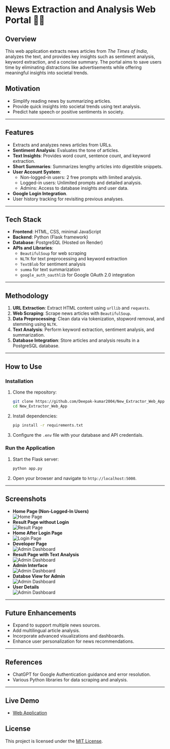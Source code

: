 # **News Extraction and Analysis Web Portal** 📰✨

## **Overview**
This web application extracts news articles from *The Times of India*, analyzes the text, and provides key insights such as sentiment analysis, keyword extraction, and a concise summary. The portal aims to save users time by eliminating distractions like advertisements while offering meaningful insights into societal trends.

## **Motivation**
- Simplify reading news by summarizing articles.  
- Provide quick insights into societal trends using text analysis.  
- Predict hate speech or positive sentiments in society.

---

## **Features**
- Extracts and analyzes news articles from URLs.  
- **Sentiment Analysis**: Evaluates the tone of articles.  
- **Text Insights**: Provides word count, sentence count, and keyword extraction.  
- **Short Summaries**: Summarizes lengthy articles into digestible snippets.  
- **User Account System**:  
  - Non-logged-in users: 2 free prompts with limited analysis.  
  - Logged-in users: Unlimited prompts and detailed analysis.  
  - Admins: Access to database insights and user data.  
- **Google Login Integration**.  
- User history tracking for revisiting previous analyses.

---

## **Tech Stack**
- **Frontend**: HTML, CSS, minimal JavaScript  
- **Backend**: Python (Flask framework)  
- **Database**: PostgreSQL (Hosted on Render)  
- **APIs and Libraries**:  
  - `BeautifulSoup` for web scraping  
  - `NLTK` for text preprocessing and keyword extraction  
  - `TextBlob` for sentiment analysis  
  - `summa` for text summarization  
  - `google_auth_oauthlib` for Google OAuth 2.0 integration  

---

## **Methodology**
1. **URL Extraction**: Extract HTML content using `urllib` and `requests`.  
2. **Web Scraping**: Scrape news articles with `BeautifulSoup`.  
3. **Data Preprocessing**: Clean data via tokenization, stopword removal, and stemming using `NLTK`.  
4. **Text Analysis**: Perform keyword extraction, sentiment analysis, and summarization.  
5. **Database Integration**: Store articles and analysis results in a PostgreSQL database.

---

## **How to Use**
### **Installation**
1. Clone the repository:  
   ```bash  
   git clone https://github.com/Deepak-kumar2004/New_Extractor_Web_App.git  
   cd New_Extractor_Web_App  
   ```  
2. Install dependencies:  
   ```bash  
   pip install -r requirements.txt  
   ```  
3. Configure the `.env` file with your database and API credentials.  

### **Run the Application**
1. Start the Flask server:  
   ```bash  
   python app.py  
   ```  
2. Open your browser and navigate to `http://localhost:5000`.  

---

## **Screenshots**
- **Home Page (Non-Logged-In Users)**  
  ![Home Page](images/home_page_without_login.png)  
- **Result Page without Login**  
  ![Result Page](images/result_page_without_login.png)  
- **Home After Login Page**  
  ![Login Page](images/home_page_with_login.png)  
- **Developer Page**  
  ![Admin Dashboard](images/developer_page.png)
- **Result Page with Text Analysis**  
  ![Admin Dashboard](images/result_with_text_analysis.png) 
- **Admin Interface**  
  ![Admin Dashboard](images/admin_home_page.png)
- **Databse View for Admin**  
  ![Admin Dashboard](images/database_for_admin.png)
- **User Details**  
  ![Admin Dashboard](images/user_data_for_admin.png) 



---

## **Future Enhancements**
- Expand to support multiple news sources.  
- Add multilingual article analysis.  
- Incorporate advanced visualizations and dashboards.  
- Enhance user personalization for news recommendations.

---

## **References**
- ChatGPT for Google Authentication guidance and error resolution.  
- Various Python libraries for data scraping and analysis.

---

## **Live Demo**
- [Web Application](https://new-extractor-web-app.onrender.com)  

## **License**
This project is licensed under the [MIT License](LICENSE).
